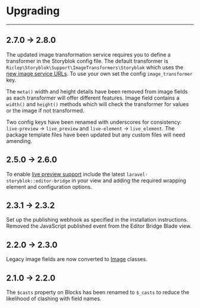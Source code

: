 # Upgrading

---

## 2.7.0 -> 2.8.0

The updated image transformation service requires you to define a transformer in the Storyblok config file. The default transformer is `Riclep\Storyblok\Support\ImageTransformers\Storyblok` which uses the [new image service URLs](https://www.storyblok.com/docs/image-service#migrating-from-the-previous-version-of-the-service). To use your own set the config `image_transformer` key.

The `meta()` width and height details have been removed from image fields as each transformer will offer different features. Image field contains a `width()` and `height()` methods which will check the transformer for values or the image if not transformed.

Two config keys have been renamed with underscores for consistency: `live-preview` -> `live_preview` and `live-element` -> `live_element`. The package template files have been updated but any custom files will need amending.



## 2.5.0 -> 2.6.0

To enable [live preview support](/{{route}}/{{version}}/linking-the-visual-editor#live-preview) include the latest `laravel-storyblok::editor-bridge` in your view and adding the required wrapping element and configuration options.


## 2.3.1 -> 2.3.2

Set up the publishing webhook as specified in the installation instructions. Removed the JavaScript published event from the Editor Bridge Blade view.


## 2.2.0 -> 2.3.0

Legacy image fields are now converted to [Image](/{{route}}/{{version}}/images) classes.


## 2.1.0 -> 2.2.0

The `$casts` property on Blocks has been renamed to `$_casts` to reduce the likelihood of clashing with field names.

